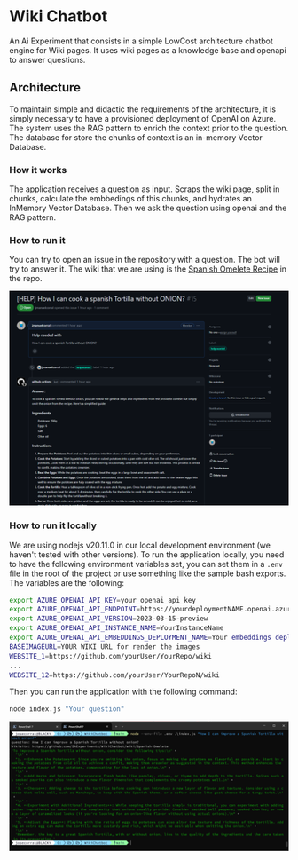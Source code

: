 # Wiki Chatbot

An Ai Experiment that consists in a simple LowCost architecture chatbot engine for Wiki pages. It uses wiki pages as a knowledge base and openapi to answer questions.

## Architecture

To maintain simple and didactic the requirements of the architecture, it is simply necessary to have a provisioned deployment of OpenAI on Azure. The system uses the RAG pattern to enrich the context prior to the question. The database for store the chunks of context is an in-memory Vector Database.

### How it works

The application receives a question as input. Scraps the wiki page, split in chunks, calculate the embbedings of this chunks, and hydrates an InMemory Vector Database. Then we ask the question using openai and the RAG pattern. 

### How to run it

You can try to open an issue in the repository with a question. The bot will try to answer it.
The wiki that we are using is the [Spanish Omelete Recipe](https://github.com/IAExperiments/WikiChatbot/wiki/Spanish-Omelete) in the repo.


![issue asking how to cook tortilla](./docs/issue.png)

### How to run it locally

We are using nodejs v20.11.0 in our local development environment (we haven't tested with other versions). To run the application locally, you need to have the following environment variables set, you can set them in a `.env` file in the root of the project or use something like the sample bash exports. The variables are the following:

```bash
export AZURE_OPENAI_API_KEY=your_openai_api_key
export AZURE_OPENAI_API_ENDPOINT=https://yourdeploymentNAME.openai.azure.com/
export AZURE_OPENAI_API_VERSION=2023-03-15-preview
export AZURE_OPENAI_API_INSTANCE_NAME=YourInstanceName
export AZURE_OPENAI_API_EMBEDDINGS_DEPLOYMENT_NAME=Your embeddings deployment name
BASEIMAGEURL=YOUR WIKI URL for render the images
WEBSITE_1=https://github.com/yourUser/YourRepo/wiki
...
WEBSITE_12=https://github.com/yourUser/YourRepoN/wiki

```

Then you can run the application with the following command:

```bash
node index.js "Your question"
```

![local execution asking how to cook tortilla](./docs/local.png)
